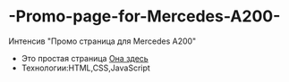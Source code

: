 # -Promo-page-for-Mercedes-A200-
Интенсив "Промо страница для Mercedes A200"
- Это простая страница [Она здесь](https://lynch555.github.io/Parallax-scrolling-website/)
- Технологии:HTML,CSS,JavaScript

